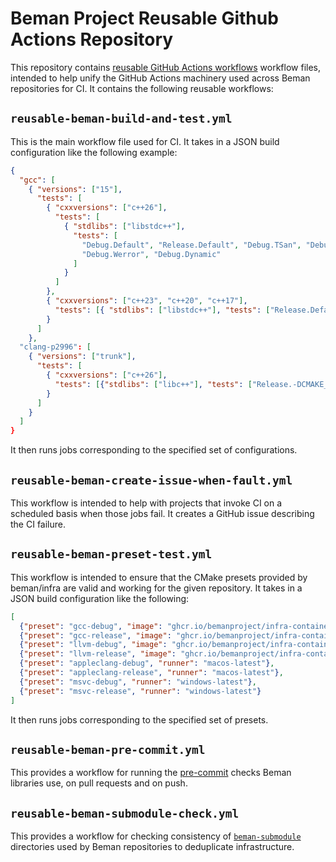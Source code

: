 # Beman Project Reusable Github Actions Repository

<!-- SPDX-License-Identifier: Apache-2.0 WITH LLVM-exception -->

This repository contains [reusable GitHub Actions
workflows](https://docs.github.com/en/actions/how-tos/sharing-automations/reusing-workflows)
workflow files, intended to help unify the GitHub Actions machinery used across Beman
repositories for CI. It contains the following reusable workflows:

## `reusable-beman-build-and-test.yml`

This is the main workflow file used for CI. It takes in a JSON build configuration like
the following example:

```json
{
  "gcc": [
    { "versions": ["15"],
      "tests": [
        { "cxxversions": ["c++26"],
          "tests": [
            { "stdlibs": ["libstdc++"],
              "tests": [
                "Debug.Default", "Release.Default", "Debug.TSan", "Debug.MaxSan",
                "Debug.Werror", "Debug.Dynamic"
              ]
            }
          ]
        },
        { "cxxversions": ["c++23", "c++20", "c++17"],
          "tests": [{ "stdlibs": ["libstdc++"], "tests": ["Release.Default"]}]
        }
      ]
    },
  "clang-p2996": [
    { "versions": ["trunk"],
      "tests": [
        { "cxxversions": ["c++26"],
          "tests": [{"stdlibs": ["libc++"], "tests": ["Release.-DCMAKE_CXX_FLAGS='-freflection-latest'"]}]
        }
      ]
    }
  ]
}
```

It then runs jobs corresponding to the specified set of configurations.

## `reusable-beman-create-issue-when-fault.yml`

This workflow is intended to help with projects that invoke CI on a scheduled basis when
those jobs fail. It creates a GitHub issue describing the CI failure.

## `reusable-beman-preset-test.yml`

This workflow is intended to ensure that the CMake presets provided by beman/infra are
valid and working for the given repository. It takes in a JSON build configuration like
the following:

```json
[
  {"preset": "gcc-debug", "image": "ghcr.io/bemanproject/infra-containers-gcc:latest"},
  {"preset": "gcc-release", "image": "ghcr.io/bemanproject/infra-containers-gcc:latest"},
  {"preset": "llvm-debug", "image": "ghcr.io/bemanproject/infra-containers-clang:latest"},
  {"preset": "llvm-release", "image": "ghcr.io/bemanproject/infra-containers-clang:latest"},
  {"preset": "appleclang-debug", "runner": "macos-latest"},
  {"preset": "appleclang-release", "runner": "macos-latest"},
  {"preset": "msvc-debug", "runner": "windows-latest"},
  {"preset": "msvc-release", "runner": "windows-latest"}
]
```

It then runs jobs corresponding to the specified set of presets.

## `reusable-beman-pre-commit.yml`

This provides a workflow for running the
[pre-commit](https://github.com/pre-commit/pre-commit) checks Beman libraries use, on pull
requests and on push.

## `reusable-beman-submodule-check.yml`

This provides a workflow for checking consistency of
[`beman-submodule`](https://github.com/bemanproject/infra/blob/main/tools/beman-submodule/README.md)
directories used by Beman repositories to deduplicate infrastructure.
